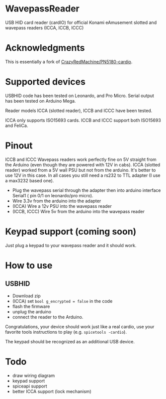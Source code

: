 # WavepassReader

USB HID card reader (cardIO) for official Konami eAmusement slotted and wavepass readers (ICCA, ICCB, ICCC) 

# Acknowledgments

This is essentially a fork of [CrazyRedMachine/PN5180-cardio](https://github.com/CrazyRedMachine/PN5180-cardio).

# Supported devices

USBHID code has been tested on Leonardo, and Pro Micro.
Serial output has been tested on Arduino Mega.

Reader models ICCA (slotted reader), ICCB and ICCC have been tested.

ICCA only supports ISO15693 cards. ICCB and ICCC support both ISO15693 and FeliCa.

# Pinout

ICCB and ICCC Wavepass readers work perfectly fine on 5V straight from the Arduino (even though they are powered with 12V in cabs).
ICCA (slotted reader) worked from a 5V wall PSU but not from the arduino. It's better to use 12V in this case.
In all cases you still need a rs232 to TTL adapter (I use a max3232 based one).

- Plug the wavepass serial through the adapter then into arduino interface Serial1 ( pin 0/1 on leonardo/pro micro).
- Wire 3.3v from the arduino into the adapter
- (ICCA) Wire a 12v PSU into the wavepass reader
- (ICCB, ICCC) Wire 5v from the arduino into the wavepass reader

# Keypad support (coming soon)

Just plug a keypad to your wavepass reader and it should work.

# How to use

## USBHID

- Download zip
- (ICCA) set `bool g_encrypted = false` in the code
- flash the firmware
- unplug the arduino
- connect the reader to the Arduino.

Congratulations, your device should work just like a real cardio, use 
your favorite tools instructions to play (e.g. `spicetools -cardio`).

The keypad should be recognized as an additional USB device.

# Todo

- draw wiring diagram
- keypad support
- spiceapi support
- better ICCA support (lock mechanism)
